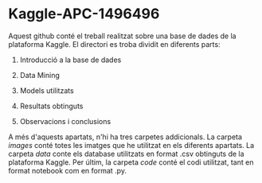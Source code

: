 # Kaggle-APC-1496496
Aquest github conté el treball realitzat sobre una base de dades de la plataforma Kaggle.
El directori es troba dividit en diferents parts:

1. Introducció a la base de dades

2. Data Mining

3. Models utilitzats

4. Resultats obtinguts

5. Observacions i conclusions

A més d'aquests apartats, n'hi ha tres carpetes addicionals. La carpeta *images* conté totes les imatges 
que  he utilitzat en els diferents apartats. La carpeta *data* conte els database utilitzats en format .csv 
obtinguts de la plataforma Kaggle. Per últim, la carpeta *code* conté el codi utilitzat, tant en format 
notebook com en format .py.
